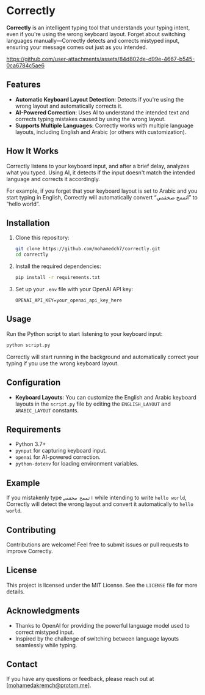 # Correctly

**Correctly** is an intelligent typing tool that understands your typing intent, even if you're using the wrong keyboard layout. Forget about switching languages manually—Correctly detects and corrects mistyped input, ensuring your message comes out just as you intended.

https://github.com/user-attachments/assets/84d802de-d99e-4667-b545-0ca6784c5ae6

## Features

- **Automatic Keyboard Layout Detection**: Detects if you're using the wrong layout and automatically corrects it.
- **AI-Powered Correction**: Uses AI to understand the intended text and corrects typing mistakes caused by using the wrong layout.
- **Supports Multiple Languages**: Correctly works with multiple language layouts, including English and Arabic (or others with customization).

## How It Works

Correctly listens to your keyboard input, and after a brief delay, analyzes what you typed. Using AI, it detects if the input doesn't match the intended language and corrects it accordingly.

For example, if you forget that your keyboard layout is set to Arabic and you start typing in English, Correctly will automatically convert “اثممخ صخقمي” to “hello world”.

## Installation

1. Clone this repository:
   ```sh
   git clone https://github.com/mohamedch7/correctly.git
   cd correctly
   ```
2. Install the required dependencies:
   ```sh
   pip install -r requirements.txt
   ```
3. Set up your `.env` file with your OpenAI API key:
   ```
   OPENAI_API_KEY=your_openai_api_key_here
   ```

## Usage

Run the Python script to start listening to your keyboard input:

```sh
python script.py
```

Correctly will start running in the background and automatically correct your typing if you use the wrong keyboard layout.

## Configuration

- **Keyboard Layouts**: You can customize the English and Arabic keyboard layouts in the `script.py` file by editing the `ENGLISH_LAYOUT` and `ARABIC_LAYOUT` constants.

## Requirements

- Python 3.7+
- `pynput` for capturing keyboard input.
- `openai` for AI-powered correction.
- `python-dotenv` for loading environment variables.

## Example

If you mistakenly type `اثممخ صخقمي` while intending to write `hello world`, Correctly will detect the wrong layout and convert it automatically to `hello world`.

## Contributing

Contributions are welcome! Feel free to submit issues or pull requests to improve Correctly.

## License

This project is licensed under the MIT License. See the `LICENSE` file for more details.

## Acknowledgments

- Thanks to OpenAI for providing the powerful language model used to correct mistyped input.
- Inspired by the challenge of switching between language layouts seamlessly while typing.

## Contact

If you have any questions or feedback, please reach out at [mohamedakremch@protom.me].

